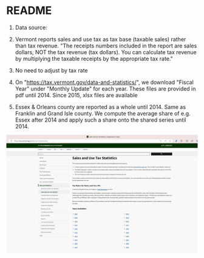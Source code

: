 # README

1. Data source: 

2. Vermont reports sales and use tax as tax base (taxable sales) rather than tax revenue. "The receipts numbers included in the report are sales dollars, NOT the tax revenue (tax dollars). You can calculate tax revenue by multiplying the taxable receipts by the appropriate tax rate."

3. No need to adjust by tax rate

4. On "https://tax.vermont.gov/data-and-statistics/", we download "Fiscal Year" under "Monthly Update" for each year. These files are provided in pdf until 2014. Since 2015, xlsx files are available

5. Essex & Orleans county are reported as a whole until 2014. Same as Franklin and Grand Isle county.  We compute the average share of e.g. Essex after 2014 and apply such a share onto the shared series until 2014.

<img src="data%20source%201.png" alt="data source 1" style="zoom:75%;" />